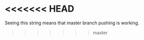 <<<<<<< HEAD
=======
Seeing this string means that master branch pushing is working.
>>>>>>> master
